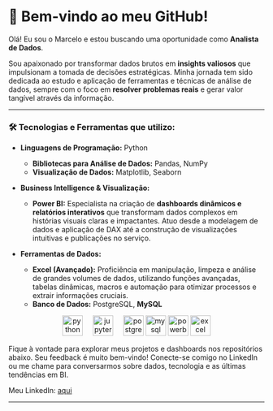 <h1 id="-bem-vindo-ao-meu-github-">👋 Bem-vindo ao meu GitHub!</h1>

<p>Olá! Eu sou o Marcelo e estou buscando uma oportunidade como <strong>Analista de Dados</strong>.</p>

<p>Sou apaixonado por transformar dados brutos em <strong>insights valiosos</strong> que impulsionam a tomada de decisões estratégicas. Minha jornada tem sido dedicada ao estudo e aplicação de ferramentas e técnicas de análise de dados, sempre com o foco em <strong>resolver problemas reais</strong> e gerar valor tangível através da informação.</p>

<hr>

<h3 id="-tecnologias-e-ferramentas-que-utilizo-">🛠️ Tecnologias e Ferramentas que utilizo:</h3>

<ul>
  <li><strong>Linguagens de Programação:</strong> Python
    <p></p>
    <ul>
      <li><strong>Bibliotecas para Análise de Dados:</strong> Pandas, NumPy</li>
      <li><strong>Visualização de Dados:</strong> Matplotlib, Seaborn</li>
    </ul>
    <p></p>
  </li>
  <li><strong>Business Intelligence &amp; Visualização:</strong>
    <p></p>
    <ul>
      <li><strong>Power BI:</strong> Especialista na criação de <strong>dashboards dinâmicos e relatórios interativos</strong> que transformam dados complexos em histórias visuais claras e impactantes. Atuo desde a modelagem de dados e aplicação de DAX até a construção de visualizações intuitivas e publicações no serviço.</li>
    </ul>
    <p></p>
  </li>
  <li><strong>Ferramentas de Dados:</strong>
    <ul>
      <p></p>
      <li><strong>Excel (Avançado):</strong> Proficiência em manipulação, limpeza e análise de grandes volumes de dados, utilizando funções avançadas, tabelas dinâmicas, macros e automação para otimizar processos e extrair informações cruciais.</li>
      <li><strong>Banco de Dados:</strong> PostgreSQL, <strong>MySQL</strong></li>
    </ul>
  </li>
</ul>
<p></p>
<p></p>
<div align="center">
  <img src="https://cdn.jsdelivr.net/gh/devicons/devicon/icons/python/python-original.svg" height="40" alt="python logo"  />
  <img width="12" />
  <img src="https://cdn.jsdelivr.net/gh/devicons/devicon/icons/jupyter/jupyter-original.svg" height="40" alt="jupyter logo"  />
  <img width="12" />
  <img src="https://cdn.jsdelivr.net/gh/devicons/devicon/icons/postgresql/postgresql-original.svg" height="40" alt="postgresql logo"  />
    <img src="https://img.icons8.com/?size=100&id=rgPSE6nAB766&format=png&color=000000" height="40" alt="mysql logo"  />
  <img src="https://img.icons8.com/?size=100&id=Ny0t2MYrJ70p&format=png&color=000000" height="40" alt="powerbi logo"  />
  <img src="https://img.icons8.com/?size=100&id=UECmBSgBOvPT&format=png&color=000000" height="40" alt="excel logo"  />
</div>


<p>Fique à vontade para explorar meus projetos e dashboards nos repositórios abaixo. Seu feedback é muito bem-vindo! Conecte-se comigo no LinkedIn ou me chame para conversarmos sobre dados, tecnologia e as últimas tendências em BI.</p>

<p>Meu LinkedIn: <a href="https://www.linkedin.com/in/marcelo-carvalho-b4977a342" target="_blank">aqui</a></p>

<hr>
